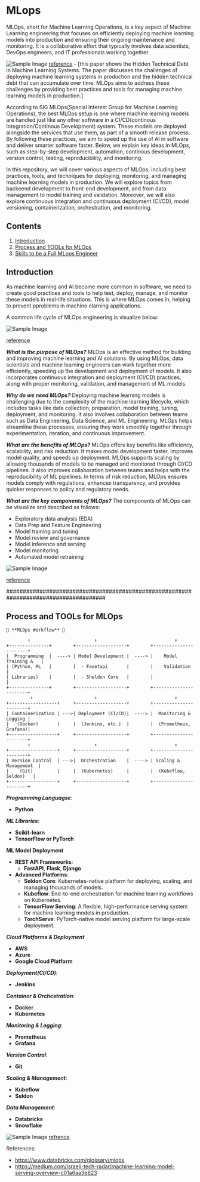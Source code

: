 # MLops
MLOps, short for Machine Learning Operations, is a key aspect of Machine Learning engineering that focuses on efficiently deploying machine learning models into production and ensuring their ongoing maintenance and monitoring. It is a collaborative effort that typically involves data scientists, DevOps engineers, and IT professionals working together.


![Sample Image](./img/6.png)
[reference](https://proceedings.neurips.cc/paper_files/paper/2015/file/86df7dcfd896fcaf2674f757a2463eba-Paper.pdf) - [this paper shows the Hidden Technical Debt in Machine Learning Systems. The paper discusses the challenges of deploying machine learning systems in production and the hidden technical debt that can accumulate over time. MLOps aims to address these challenges by providing best practices and tools for managing machine learning models in production.]


According to SIG MLOps(Special Interest Group for Machine Learning Operations), the best MLOps setup is one where machine learning models are handled just like any other software in a CI/CD(continous Integration/Continous Development) system. These models are deployed alongside the services that use them, as part of a smooth release process. By following these practices, we aim to speed up the use of AI in software and deliver smarter software faster. Below, we explain key ideas in MLOps, such as step-by-step development, automation, continous development, version control, testing, reproducibility, and monitoring. 


In this repository, we will cover various aspects of MLOps, including best practices, tools, and techniques for deploying, monitoring, and managing machine learning models in production. We will explore topics from backeend development to front-end development, and from data management to model training and validation. Moreover, we will also explore continuous integration and continuous deployment (CI/CD), model versioning, containerization, orchestration, and monitoring.

## Contents
1. [Introduction](#introduction)
2. [Process and TOOLs for MLOps](#Process-and-TOOLs-for-MLOps)
3. [Skills to be a Full MLops Engineer](#skills-to-be-a-full-mlops-engineer)




## Introduction
As machine learning and AI become more common in software, we need to create good practices and tools to help test, deploy, manage, and monitor these models in real-life situations. This is where MLOps comes in, helping to prevent pproblems in machine elarning applications.

A common life cycle of MLOps engineering is visualize below:

![Sample Image](./img/1.png)

[reference](https://www.databricks.com/glossary/mlops)



***What is the purpose of MLOps?***
MLOps is an effective method for building and improving machine learning and AI solutions. By using MLOps, data scientists and machine learning engineers can work together more efficiently, speeding up the development and deployment of models. It also incorporates continuous integration and deployment (CI/CD) practices, along with proper monitoring, validation, and management of ML models.

***Why do we need MLOps?***
Deploying machine learning models is challenging due to the complexity of the machine learning lifecycle, which includes tasks like data collection, preparation, model training, tuning, deployment, and monitoring. It also involves collaboration between teams such as Data Engineering, Data Science, and ML Engineering. MLOps helps streamline these processes, ensuring they work smoothly together through experimentation, iteration, and continuous improvement.

***What are the benefits of MLOps?***
MLOps offers key benefits like efficiency, scalability, and risk reduction. It makes model development faster, improves model quality, and speeds up deployment. MLOps supports scaling by allowing thousands of models to be managed and monitored through CI/CD pipelines. It also improves collaboration between teams and helps with the reproducibility of ML pipelines. In terms of risk reduction, MLOps ensures models comply with regulations, enhances transparency, and provides quicker responses to policy and regulatory needs.

***What are the key components of MLOps?***
The components of MLOps can be visualize and described as follows:

- Exploratory data analysis (EDA)
- Data Prep and Feature Engineering
- Model training and tuning
- Model review and governance
- Model inference and serving
- Model monitoring
- Automated model retraining

![Sample Image](./img/2.png)

[reference](https://www.databricks.com/glossary/mlops)


######################################################################################

## Process and TOOLs for MLOps

```table
🚀 **MLOps Workflow** 🚀

        ⬇️                        ⬇️                             ⬇️
+---------------+        +-------------------+        +-----------------------+
|  Programming  |  ----> | Model Development |  ----> |    Model Training &   |
| (Python, ML   |        |  - Fasetapi       |        |    Validation         |
| Libraries)    |        |  - Sheldon Core   |        |                       |
+---------------+        +-------------------+        +-----------------------+
         ⬇️                       ⬇️                             ⬇️
+------------------+     +-------------------+        +-----------------------+
| Containerization | --->| Deployment (CI/CD)|  ----> |  Monitoring & Logging |
|   (Docker)       |     |  (Jenkins, etc.)  |        |  (Prometheus, Grafana)|
+------------------+     +-------------------+        +-----------------------+
        ⬇️                        ⬇️                             ⬇️
+------------------+     +-------------------+        +-----------------------+
| Version Control  | --->|  Orchestration    |  ----> | Scaling & Management  |
|    (Git)         |     |  (Kubernetes)     |        |  (Kubeflow, Seldon)   |
+------------------+     +-------------------+        +-----------------------+
```

***Programming Languagse***:
- **Python**

***ML Libraries***:
- **Scikit-learn**
- **TensorFlow or PyTorch**

**ML Model Deployment**
- **REST API Frameworks**: 
  - **FastAPI**, **Flask**, **Django**
- **Advanced Platforms**: 
  - **Seldon Core**: Kubernetes-native platform for deploying, scaling, and managing thousands of models.
  - **Kubeflow**: End-to-end orchestration for machine learning workflows on Kubernetes.
  - **TensorFlow Serving**: A flexible, high-performance serving system for machine learning models in production.
  - **TorchServe**: PyTorch-native model serving platform for large-scale deployment.

***Cloud Platforms & Deployment***
- **AWS**
- **Azure**
- **Google Cloud Platform**

***Deployment(CI/CD)***:
- **Jenkins**

***Container & Orchestration***:
- **Docker**
- **Kubernetes**

***Monitoring & Logging***:
- **Prometheus**
- **Grafana**

***Version Control***:
- **Git**

***Scaling & Management***:
- **Kubeflow**
- **Seldon**

***Data Management***:
- **Databricks**
- **Snowflake**







![Sample Image](./figures/1.webp)
[refrence](https://superwise.ai/blog/kserve-vs-seldon-core/)

References:

- https://www.databricks.com/glossary/mlops
- https://medium.com/israeli-tech-radar/machine-learning-model-serving-overview-c01a6aa3e823